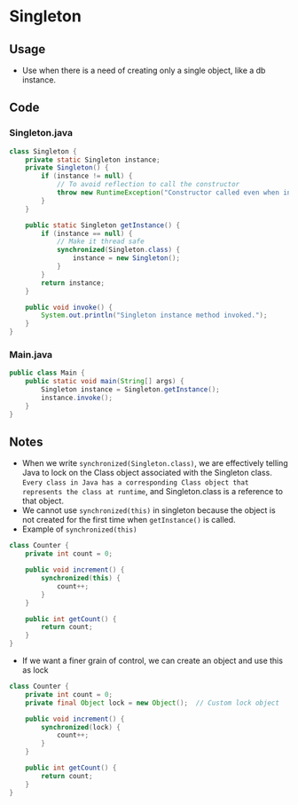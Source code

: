 # Singleton
## Usage
- Use when there is a need of creating only a single object, like a db instance.

## Code
### Singleton.java
```java
class Singleton {
    private static Singleton instance;
    private Singleton() {
        if (instance != null) {
            // To avoid reflection to call the constructor
            throw new RuntimeException("Constructor called even when instance is not null.");
        }
    }

    public static Singleton getInstance() {
        if (instance == null) {
            // Make it thread safe
            synchronized(Singleton.class) {
                instance = new Singleton();
            }
        }
        return instance;
    }

    public void invoke() {
        System.out.println("Singleton instance method invoked.");
    }
}
```

### Main.java
```java
public class Main {
    public static void main(String[] args) {
        Singleton instance = Singleton.getInstance();
        instance.invoke();
    }
}
```

## Notes
- When we write `synchronized(Singleton.class)`, we are effectively telling Java to lock on the Class object associated with the Singleton class. `Every class in Java has a corresponding Class object that represents the class at runtime`, and Singleton.class is a reference to that object. 
- We cannot use `synchronized(this)` in singleton because the object is not created for the first time when `getInstance()` is called.
- Example of `synchronized(this)`
```java
class Counter {
    private int count = 0;

    public void increment() {
        synchronized(this) {
            count++;
        }
    }

    public int getCount() {
        return count;
    }
}
```

- If we want a finer grain of control, we can create an object and use this as lock
```java
class Counter {
    private int count = 0;
    private final Object lock = new Object();  // Custom lock object

    public void increment() {
        synchronized(lock) {
            count++;
        }
    }

    public int getCount() {
        return count;
    }
}
```